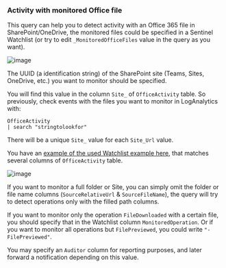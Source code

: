 ### Activity with monitored Office file

This query can help you to detect activity with an Office 365 file in SharePoint/OneDrive, the monitored files could be specified in a Sentinel Watchlist (or try to edit ```_MonitoredOfficeFiles``` value in the query as you want).

![image](https://user-images.githubusercontent.com/2527990/183267252-6e6cdd3c-cd9b-405e-9b4d-b1845d2854b9.png)


The UUID (a identification string) of the SharePoint site (Teams, Sites, OneDrive, etc.) you want to monitor should be specified.

You will find this value in the column ```Site_``` of ```OfficeActivity``` table. So previously, check events with the files you want to monitor in LogAnalytics with:

```
OfficeActivity
| search "stringtolookfor"
```
There will be a unique ```Site_``` value for each ```Site_Url``` value.

You have an [example of the used Watchlist example here](https://github.com/ep3p/Sentinel_KQL/blob/main/Watchlists/UUID-AuditOfficeFiles.csv), that matches several columns of ```OfficeActivity``` table.

![image](https://user-images.githubusercontent.com/2527990/183267217-9e8c1f99-30e3-4f9f-9bf9-df2178731d18.png)

If you want to monitor a full folder or Site, you can simply omit the folder or file name columns (```SourceRelativeUrl``` & ```SourceFileName```), the query will try to detect operations only with the filled path columns.

If you want to monitor only the operation ```FileDownloaded``` with a certain file, you should specify that in the Watchlist column ```MonitoredOperation```. Or if you want to monitor all operations but ```FilePreviewed```, you could write ```"-FilePreviewed"```.

You may specify an ```Auditor``` column for reporting purposes, and later forward a notification depending on this value.
